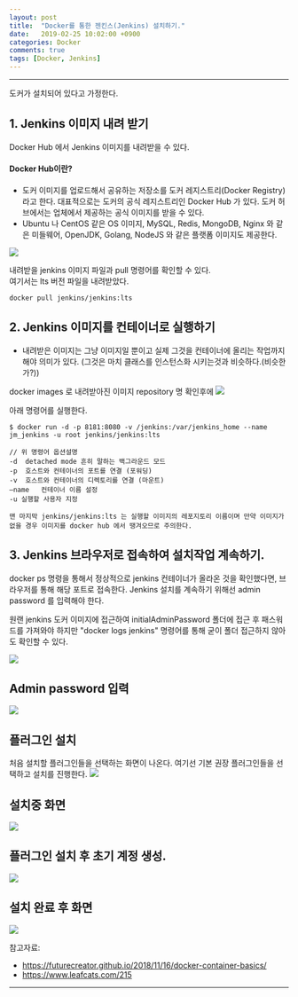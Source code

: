 ```yaml
---
layout: post
title:  "Docker를 통한 젠킨스(Jenkins) 설치하기."
date:   2019-02-25 10:02:00 +0900
categories: Docker
comments: true
tags: [Docker, Jenkins]
---
```


---
도커가 설치되어 있다고 가정한다.

## 1. Jenkins 이미지 내려 받기

Docker Hub 에서 Jenkins 이미지를 내려받을 수 있다.

#### Docker Hub이란? 
 - 도커 이미지를 업로드해서 공유하는 저장소를 도커 레지스트리(Docker Registry)라고 한다. 
 대표적으로는 도커의 공식 레지스트리인 Docker Hub 가 있다. 
 도커 허브에서는 업체에서 제공하는 공식 이미지를 받을 수 있다.
 - Ubuntu 나 CentOS 같은 OS 이미지, MySQL, Redis, MongoDB, Nginx 와 같은 미들웨어, OpenJDK, Golang, NodeJS 와 같은 플랫폼 이미지도 제공한다.

<img src="{{ site.baseurl }}/public/post/docker-jenkins-setup/docker-jenkins-setup-1.png"/> 

내려받을 jenkins 이미지 파일과 pull 명령어를 확인할 수 있다.<br>
여기서는 lts 버전 파일을 내려받았다.

```
docker pull jenkins/jenkins:lts
```

## 2. Jenkins 이미지를 컨테이너로 실행하기

- 내려받은 이미지는 그냥 이미지일 뿐이고 실제 그것을 컨테이너에 올리는 작업까지 해야 의미가 있다. (그것은 마치 클래스를 인스턴스화 시키는것과 비슷하다.(비슷한가?))

docker images 로 내려받아진 이미지 repository 명 확인후에
<img src="{{ site.baseurl }}/public/post/docker-jenkins-setup/docker-jenkins-setup-images.png"/> 

아래 명령어를 실행한다.
```
$ docker run -d -p 8181:8080 -v /jenkins:/var/jenkins_home --name jm_jenkins -u root jenkins/jenkins:lts

// 위 명령어 옵션설명 
-d	detached mode 흔히 말하는 백그라운드 모드
-p	호스트와 컨테이너의 포트를 연결 (포워딩)
-v	호스트와 컨테이너의 디렉토리를 연결 (마운트)
–name	컨테이너 이름 설정
-u 실행할 사용자 지정

맨 마지막 jenkins/jenkins:lts 는 실행할 이미지의 레포지토리 이름이며 만약 이미지가 없을 경우 이미지를 docker hub 에서 땡겨오므로 주의한다.
```

## 3. Jenkins 브라우저로 접속하여 설치작업 계속하기.

docker ps 명령을 통해서 정상적으로 jenkins 컨테이너가 올라온 것을 확인했다면, 브라우저를 통해 해당 포트로 접속한다.
Jenkins 설치를 계속하기 위해선 admin password 를 입력해야 한다. 

원랜 jenkins 도커 이미지에 접근하여 initialAdminPassword 폴더에 접근 후 패스워드를 가져와야 하지만 
"docker logs jenkins" 명령어를 통해 굳이 폴더 접근하지 않아도 확인할 수 있다.

<img src="{{ site.baseurl }}/public/post/docker-jenkins-setup/docker-jenkins-setup-authkey.png"/> 

## Admin password  입력
<img src="{{ site.baseurl }}/public/post/docker-jenkins-setup/docker-jenkins-setup-authkey-browser.png"/> 

## 플러그인 설치
처음 설치할 플러그인들을 선택하는 화면이 나온다. 여기선 기본 권장 플러그인들을 선택하고 설치를 진행한다.
<img src="{{ site.baseurl }}/public/post/docker-jenkins-setup/docker-jenkins-plugin-setting.png"/> 

## 설치중 화면
<img src="{{ site.baseurl }}/public/post/docker-jenkins-setup/docker-jenkins-plugin-setting-2.png"/> 

## 플러그인 설치 후 초기 계정 생성.
<img src="{{ site.baseurl }}/public/post/docker-jenkins-setup/docker-jenkins-account-create.png"/> 

## 설치 완료 후 화면
<img src="{{ site.baseurl }}/public/post/docker-jenkins-setup/docker-jenkins-setup-complete.png"/> 


참고자료: 
 - https://futurecreator.github.io/2018/11/16/docker-container-basics/
 - https://www.leafcats.com/215

[jekyll-docs]: https://jekyllrb.com/docs/home
[jekyll-gh]:   https://github.com/jekyll/jekyll
[jekyll-talk]: https://talk.jekyllrb.com/
---
